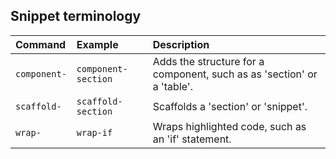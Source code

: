 ## Snippet terminology

| Command | Example | Description
| :------------- | :------------- | :------------- |
| `component-` | `component-section` | Adds the structure for a component, such as as 'section' or a 'table'.
| `scaffold-` | `scaffold-section` | Scaffolds a 'section' or 'snippet'.
| `wrap-` | `wrap-if` | Wraps highlighted code, such as an 'if' statement.
